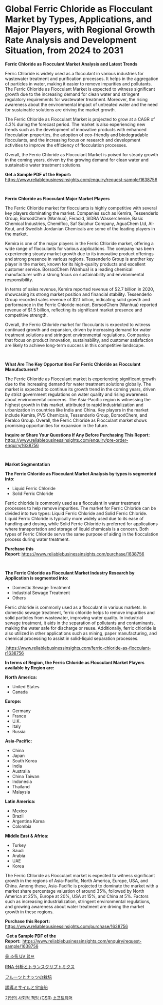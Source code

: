 <p><h1>Global Ferric Chloride as Flocculant Market by Types, Applications, and Major Players, with Regional Growth Rate Analysis and Development Situation, from 2024 to 2031</h1></p><p><strong>Ferric Chloride as Flocculant Market Analysis and Latest Trends</strong></p>
<p><p>Ferric Chloride is widely used as a flocculant in various industries for wastewater treatment and purification processes. It helps in the aggregation of particles in water, making it easier to remove impurities and pollutants. The Ferric Chloride as Flocculant Market is expected to witness significant growth due to the increasing demand for clean water and stringent regulatory requirements for wastewater treatment. Moreover, the rising awareness about the environmental impact of untreated water and the need for sustainable solutions are driving the market growth.</p><p>The Ferric Chloride as Flocculant Market is projected to grow at a CAGR of 4.3% during the forecast period. The market is also experiencing new trends such as the development of innovative products with enhanced flocculation properties, the adoption of eco-friendly and biodegradable flocculants, and the increasing focus on research and development activities to improve the efficiency of flocculation processes.</p><p>Overall, the Ferric Chloride as Flocculant Market is poised for steady growth in the coming years, driven by the growing demand for clean water and sustainable water treatment solutions.</p></p>
<p><strong>Get a Sample PDF of the Report:&nbsp;</strong> <a href="https://www.reliablebusinessinsights.com/enquiry/request-sample/1638756">https://www.reliablebusinessinsights.com/enquiry/request-sample/1638756</a></p>
<p>&nbsp;</p>
<p><strong>Ferric Chloride as Flocculant Major Market Players</strong></p>
<p><p>The Ferric Chloride market for flocculants is highly competitive with several key players dominating the market. Companies such as Kemira, Tessenderlo Group, BorsodChem (Wanhua), Feracid, SIDRA Wasserchemie, Basic Chemical Industries, Chemifloc, Saf Sulphur Company, AguaChem Ltd, Al-Kout, and Swedish Jordanian Chemicals are some of the leading players in the market.</p><p>Kemira is one of the major players in the Ferric Chloride market, offering a wide range of flocculants for various applications. The company has been experiencing steady market growth due to its innovative product offerings and strong presence in various regions. Tessenderlo Group is another key player in the market, known for its high-quality products and excellent customer service. BorsodChem (Wanhua) is a leading chemical manufacturer with a strong focus on sustainability and environmental responsibility.</p><p>In terms of sales revenue, Kemira reported revenue of $2.7 billion in 2020, showcasing its strong market position and financial stability. Tessenderlo Group recorded sales revenue of $2.1 billion, indicating solid growth and performance in the Ferric Chloride market. BorsodChem (Wanhua) reported revenue of $1.5 billion, reflecting its significant market presence and competitive strength.</p><p>Overall, the Ferric Chloride market for flocculants is expected to witness continued growth and expansion, driven by increasing demand for water treatment solutions and stringent environmental regulations. Companies that focus on product innovation, sustainability, and customer satisfaction are likely to achieve long-term success in this competitive landscape.</p></p>
<p>&nbsp;</p>
<p><strong>What Are The Key Opportunities For Ferric Chloride as Flocculant Manufacturers?</strong></p>
<p><p>The Ferric Chloride as Flocculant market is experiencing significant growth due to the increasing demand for water treatment solutions globally. The market is expected to continue its growth trend in the coming years, driven by strict government regulations on water quality and rising awareness about environmental concerns. The Asia-Pacific region is witnessing the highest growth in this market, attributed to rapid industrialization and urbanization in countries like India and China. Key players in the market include Kemira, PVS Chemicals, Tessenderlo Group, BorsodChem, and Feralco Group. Overall, the Ferric Chloride as Flocculant market shows promising opportunities for expansion in the future.</p></p>
<p><strong>Inquire or Share Your Questions If Any Before Purchasing This Report:</strong> <a href="https://www.reliablebusinessinsights.com/enquiry/pre-order-enquiry/1638756">https://www.reliablebusinessinsights.com/enquiry/pre-order-enquiry/1638756</a></p>
<p>&nbsp;</p>
<p><strong>Market Segmentation</strong></p>
<p><strong>The Ferric Chloride as Flocculant Market Analysis by types is segmented into:</strong></p>
<p><ul><li>Liquid Ferric Chloride</li><li>Solid Ferric Chloride</li></ul></p>
<p><p>Ferric chloride is commonly used as a flocculant in water treatment processes to help remove impurities. The market for Ferric Chloride can be divided into two types: Liquid Ferric Chloride and Solid Ferric Chloride. Liquid Ferric Chloride is typically more widely used due to its ease of handling and dosing, while Solid Ferric Chloride is preferred for applications where transportation and storage of liquid chemicals is a concern. Both types of Ferric Chloride serve the same purpose of aiding in the flocculation process during water treatment.</p></p>
<p><strong>Purchase this Report:&nbsp;</strong><a href="https://www.reliablebusinessinsights.com/purchase/1638756">https://www.reliablebusinessinsights.com/purchase/1638756</a></p>
<p>&nbsp;</p>
<p><strong>The Ferric Chloride as Flocculant Market Industry Research by Application is segmented into:</strong></p>
<p><ul><li>Domestic Sewage Treatment</li><li>Industrial Sewage Treatment</li><li>Others</li></ul></p>
<p><p>Ferric chloride is commonly used as a flocculant in various markets. In domestic sewage treatment, ferric chloride helps to remove impurities and solid particles from wastewater, improving water quality. In industrial sewage treatment, it aids in the separation of pollutants and contaminants, making the water safe for discharge or reuse. Additionally, ferric chloride is also utilized in other applications such as mining, paper manufacturing, and chemical processing to assist in solid-liquid separation processes.</p></p>
<p><a href="https://www.reliablebusinessinsights.com/ferric-chloride-as-flocculant-r1638756">&nbsp;https://www.reliablebusinessinsights.com/ferric-chloride-as-flocculant-r1638756</a></p>
<p><strong>In terms of Region, the Ferric Chloride as Flocculant Market Players available by Region are:</strong></p>
<p>
    <p> <strong> North America: </strong>
        <ul>
            <li>United States</li>
            <li>Canada</li>
        </ul>
        </p> 
    <p> <strong> Europe: </strong>
        <ul>
            <li>Germany</li>
            <li>France</li>
            <li>U.K.</li>
            <li>Italy</li>
            <li>Russia</li>
        </ul>
        </p> 
    <p> <strong> Asia-Pacific: </strong>
        <ul>
            <li>China</li>
            <li>Japan</li>
            <li>South Korea</li>
            <li>India</li>
            <li>Australia</li>
            <li>China Taiwan</li>
            <li>Indonesia</li>
            <li>Thailand</li>
            <li>Malaysia</li>
        </ul>
        </p> 
    <p> <strong> Latin America: </strong>
        <ul>
            <li>Mexico</li>
            <li>Brazil</li>
            <li>Argentina Korea</li>
            <li>Colombia</li>
        </ul>
        </p> 
    <p> <strong> Middle East & Africa: </strong>
        <ul>
            <li>Turkey</li>
            <li>Saudi</li>
            <li>Arabia</li>
            <li>UAE</li>
            <li>Korea</li>
        </ul>
    </p>
    </p>
<p><p>The Ferric Chloride as Flocculant market is expected to witness significant growth in the regions of Asia-Pacific, North America, Europe, USA, and China. Among these, Asia-Pacific is projected to dominate the market with a market share percentage valuation of around 35%, followed by North America at 25%, Europe at 20%, USA at 15%, and China at 5%. Factors such as increasing industrialization, stringent environmental regulations, and growing awareness about water treatment are driving the market growth in these regions.</p></p>
<p><strong>Purchase this Report: </strong><a href="https://www.reliablebusinessinsights.com/purchase/1638756">https://www.reliablebusinessinsights.com/purchase/1638756</a></p>
<p>&nbsp;<strong>Get a Sample PDF of the Report:&nbsp;&nbsp;</strong><a href="https://www.reliablebusinessinsights.com/enquiry/request-sample/1638756">https://www.reliablebusinessinsights.com/enquiry/request-sample/1638756</a></p>
<p><strong></strong></p>
<p><p><a href="https://medium.com/@giovanileannon/%EB%AC%BC-%EC%86%8C%EB%8F%85-uv-%EB%9E%A8%ED%94%84-%EC%8B%9C%EC%9E%A5-2031%EB%85%84%EA%B9%8C%EC%A7%80%EC%9D%98-%ED%8A%B8%EB%A0%8C%EB%93%9C-%EC%98%88%EC%B8%A1-%EB%B0%8F-%EA%B2%BD%EC%9F%81-%EB%B6%84%EC%84%9D-cbb04c6b1a9e">물 소독 UV 램프</a></p><p><a href="https://medium.com/@lewisbechtelar1964/rna%E8%A7%A3%E6%9E%90%E3%81%A8%E3%83%88%E3%83%A9%E3%83%B3%E3%82%B9%E3%82%AF%E3%83%AA%E3%83%97%E3%83%88%E3%83%9F%E3%82%AF%E3%82%B9%E5%B8%82%E5%A0%B4%E3%81%AE%E3%82%B7%E3%82%A7%E3%82%A2%E3%81%AE%E9%80%B2%E5%8C%96%E3%81%A8%E5%B8%82%E5%A0%B4%E6%88%90%E9%95%B7%E3%81%AE%E3%83%88%E3%83%AC%E3%83%B3%E3%83%892024%E5%B9%B4%E3%81%8B%E3%82%892031%E5%B9%B4-38c6a7958527">RNA 分析とトランスクリプトミクス</a></p><p><a href="https://github.com/FrancoWeber2023/Market-Research-Report-List-1/blob/main/392296693444.md">フルーツとナッツの栽培</a></p><p><a href="https://github.com/kegley4963/Market-Research-Report-List-1/blob/main/416801593443.md">誘導ミサイルと宇宙船</a></p><p><a href="https://github.com/admichael111/Market-Research-Report-List-1/blob/main/903832383023.md">기업의 사회적 책임 (CSR) 소프트웨어</a></p></p>